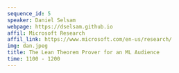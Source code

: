 ```yaml
---
sequence_id: 5
speaker: Daniel Selsam
webpage: https://dselsam.github.io
affil: Microsoft Research
affil_link: https://www.microsoft.com/en-us/research/
img: dan.jpeg
title: The Lean Theorem Prover for an ML Audience
time: 1100 - 1200
---
```

